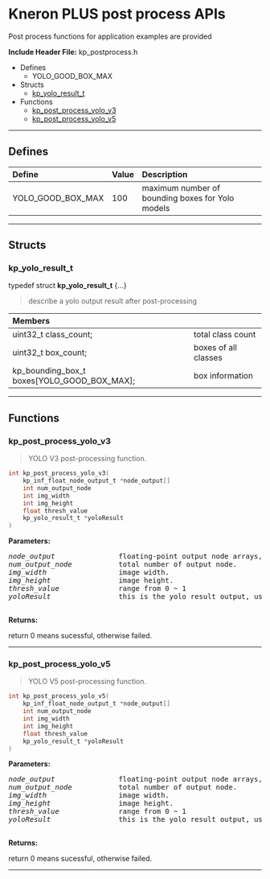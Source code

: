 # Kneron PLUS post process APIs


Post process functions for application examples are provided
 
 




**Include Header File:**  kp_postprocess.h

- Defines
    - YOLO_GOOD_BOX_MAX
- Structs
    - [kp_yolo_result_t](#kp_yolo_result_t)
- Functions
    - [kp_post_process_yolo_v3](#kp_post_process_yolo_v3)
    - [kp_post_process_yolo_v5](#kp_post_process_yolo_v5)


---




## Defines
| Define | Value | Description |
|:---|:---|:---|
|YOLO_GOOD_BOX_MAX|100 | maximum number of bounding boxes for Yolo models |


---




## Structs
### kp_yolo_result_t
typedef struct **kp_yolo_result_t** {...}
> describe a yolo output result after post-processing

|Members| |
|:---|:--- |
|uint32_t class_count;| total class count |
|uint32_t box_count;| boxes of all classes |
|kp_bounding_box_t boxes[YOLO_GOOD_BOX_MAX];| box information |


---




## Functions
### kp_post_process_yolo_v3
> YOLO V3 post-processing function.

```c
int kp_post_process_yolo_v3(
	kp_inf_float_node_output_t *node_output[]
	int num_output_node
	int img_width
	int img_height
	float thresh_value
	kp_yolo_result_t *yoloResult
)
```
**Parameters:**

<pre>
<em>node_output</em>               floating-point output node arrays, it should come from kp_generic_inference_retrieve_node().
<em>num_output_node</em>           total number of output node.
<em>img_width</em>                 image width.
<em>img_height</em>                image height.
<em>thresh_value</em>              range from 0 ~ 1
<em>yoloResult</em>                this is the yolo result output, users need to prepare a buffer of 'kp_yolo_result_t' for this.
                          
</pre>
**Returns:**

return 0 means sucessful, otherwise failed.


---
### kp_post_process_yolo_v5
> YOLO V5 post-processing function.

```c
int kp_post_process_yolo_v5(
	kp_inf_float_node_output_t *node_output[]
	int num_output_node
	int img_width
	int img_height
	float thresh_value
	kp_yolo_result_t *yoloResult
)
```
**Parameters:**

<pre>
<em>node_output</em>               floating-point output node arrays, it should come from kp_generic_inference_retrieve_node().
<em>num_output_node</em>           total number of output node.
<em>img_width</em>                 image width.
<em>img_height</em>                image height.
<em>thresh_value</em>              range from 0 ~ 1
<em>yoloResult</em>                this is the yolo result output, users need to prepare a buffer of 'kp_yolo_result_t' for this.
                          
</pre>
**Returns:**

return 0 means sucessful, otherwise failed.


---
